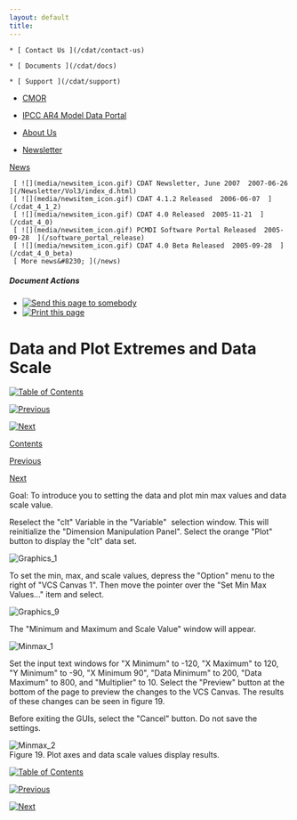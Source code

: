 ```yaml
---
layout: default
title: 
---
```


    * [ Contact Us ](/cdat/contact-us)

    * [ Documents ](/cdat/docs)

    * [ Support ](/cdat/support)

  * [ CMOR ](/cmor)

  * [ IPCC AR4 Model Data Portal ](/esg_data_portal)

  * [ About Us ](/about)

  * [ Newsletter ](/Newsletter)

[ News ](/news)

     [ ![](media/newsitem_icon.gif) CDAT Newsletter, June 2007  2007-06-26  ](/Newsletter/Vol3/index_d.html)
     [ ![](media/newsitem_icon.gif) CDAT 4.1.2 Released  2006-06-07  ](/cdat_4_1_2)
     [ ![](media/newsitem_icon.gif) CDAT 4.0 Released  2005-11-21  ](/cdat_4_0)
     [ ![](media/newsitem_icon.gif) PCMDI Software Portal Released  2005-09-28  ](/software_portal_release)
     [ ![](media/newsitem_icon.gif) CDAT 4.0 Beta Released  2005-09-28  ](/cdat_4_0_beta)
     [ More news&#8230; ](/news)

#####  Document Actions

  * [ ![Send this page to somebody](media/mail_icon.gif) ](/cdat/tutorials/getting-started/data-plot-extremes/sendto_form)
  * [ ![Print this page](media/print_icon.gif) ](/this.print\(\))

#  Data and Plot Extremes and Data Scale

[ ![Table of Contents](media/arrow-up) ](/)

[ ![Previous](media/arrow-left) ](/vcs-canvas-geometry)

[ ![Next](media/arrow-right) ](/vcs-graphics-methods-attributes)

[ Contents ](/)

[ Previous ](/vcs-canvas-geometry)

[ Next ](/vcs-graphics-methods-attributes)

 Goal:  To introduce you to setting the data and plot min max values and data scale value.   

Reselect the "clt" Variable in the "Variable"&#160; selection window. This will
reinitialize the "Dimension Manipulation Panel". Select the orange "Plot"
button to display the "clt" data set.  

![Graphics_1](media/graphics_1)

To set the min, max, and scale values, depress the "Option" menu to the right
of "VCS Canvas 1". Then move the pointer over the "Set Min Max Values&#8230;" item
and select.  

![Graphics_9](media/graphics_9)

The "Minimum and Maximum and Scale Value" window will appear.

![Minmax_1](media/minmax_1)

Set the input text windows for "X Minimum" to -120, "X Maximum" to 120, "Y
Minimum" to -90, "X Minimum 90", "Data Minimum" to 200, "Data Maximum" to 800,
and "Multiplier" to 10. Select the "Preview" button at the bottom of the page
to preview the changes to the VCS Canvas. The results of these changes can be
seen in figure 19.  

Before exiting the GUIs, select the "Cancel" button. Do not save the settings.

![Minmax_2](media/minmax_2)  
Figure 19. Plot axes and data scale values display results.  

[ ![Table of Contents](media/arrow-up) ](/)

[ ![Previous](media/arrow-left) ](/vcs-canvas-geometry)

[ ![Next](media/arrow-right) ](/vcs-graphics-methods-attributes)
